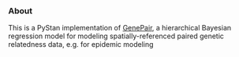 ### About

This is a PyStan implementation of [GenePair](https://github.com/warrenjl/GenePair), a hierarchical Bayesian regression model for modeling spatially-referenced paired genetic relatedness data, e.g. for epidemic modeling
